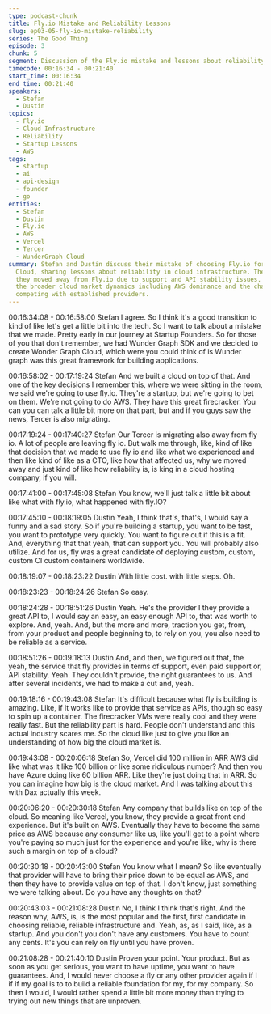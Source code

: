 ```yaml
---
type: podcast-chunk
title: Fly.io Mistake and Reliability Lessons
slug: ep03-05-fly-io-mistake-reliability
series: The Good Thing
episode: 3
chunk: 5
segment: Discussion of the Fly.io mistake and lessons about reliability in cloud infrastructure
timecode: 00:16:34 - 00:21:40
start_time: 00:16:34
end_time: 00:21:40
speakers:
  - Stefan
  - Dustin
topics:
  - Fly.io
  - Cloud Infrastructure
  - Reliability
  - Startup Lessons
  - AWS
tags:
  - startup
  - ai
  - api-design
  - founder
  - go
entities:
  - Stefan
  - Dustin
  - Fly.io
  - AWS
  - Vercel
  - Tercer
  - WunderGraph Cloud
summary: Stefan and Dustin discuss their mistake of choosing Fly.io for WunderGraph
  Cloud, sharing lessons about reliability in cloud infrastructure. They explain why
  they moved away from Fly.io due to support and API stability issues, and discuss
  the broader cloud market dynamics including AWS dominance and the challenges of
  competing with established providers.
---
```


00:16:34:08 - 00:16:58:00
Stefan
I agree. So I think it's a good transition to kind of like let's get a little bit into the tech. So I want
to talk about a mistake that we made. Pretty early in our journey at Startup Founders. So for
those of you that don't remember, we had Wunder Graph SDK and we decided to create
Wonder Graph Cloud, which were you could think of is Wunder graph was this great framework
for building applications.

00:16:58:02 - 00:17:19:24
Stefan
And we built a cloud on top of that. And one of the key decisions I remember this, where we
were sitting in the room, we said we're going to use fly.io. They're a startup, but we're going to
bet on them. We're not going to do AWS. They have this great firecracker. You can you can talk
a little bit more on that part, but and if you guys saw the news, Tercer is also migrating.

00:17:19:24 - 00:17:40:27
Stefan
Our Tercer is migrating also away from fly io. A lot of people are leaving fly io. But walk me
through, like, kind of like that decision that we made to use fly io and like what we experienced
and then like kind of like as a CTO, like how that affected us, why we moved away and just kind
of like how reliability is, is king in a cloud hosting company, if you will.

00:17:41:00 - 00:17:45:08
Stefan
You know, we'll just talk a little bit about like what with fly.io, what happened with fly.IO?

00:17:45:10 - 00:18:19:05
Dustin
Yeah, I think that's, that's, I would say a funny and a sad story. So if you're building a startup,
you want to be fast, you want to prototype very quickly. You want to figure out if this is a fit. And,
everything that that yeah, that can support you. You will probably also utilize. And for us, fly was
a great candidate of deploying custom, custom, custom CI custom containers worldwide.

00:18:19:07 - 00:18:23:22
Dustin
With little cost. with little steps. Oh.

00:18:23:23 - 00:18:24:26
Stefan
So easy.

00:18:24:28 - 00:18:51:26
Dustin
Yeah. He's the provider I they provide a great API to, I would say an easy, an easy enough API
to, that was worth to explore. And, yeah. And, but the more and more, traction you get, from,
from your product and people beginning to, to rely on you, you also need to be reliable as a
service.

00:18:51:26 - 00:19:18:13
Dustin
And, and then, we figured out that, the yeah, the service that fly provides in terms of support,
even paid support or, API stability. Yeah. They couldn't provide, the right guarantees to us. And
after several incidents, we had to make a cut and, yeah.

00:19:18:16 - 00:19:43:08
Stefan
It's difficult because what fly is building is amazing. Like, if it works like to provide that service as
APIs, though so easy to spin up a container. The firecracker VMs were really cool and they were
really fast. But the reliability part is hard. People don't understand and this actual industry
scares me. So the cloud like just to give you like an understanding of how big the cloud market
is.

00:19:43:08 - 00:20:06:18
Stefan
So, Vercel did 100 million in ARR AWS did like what was it like 100 billion or like some ridiculous
number? And then you have Azure doing like 60 billion ARR. Like they're just doing that in ARR.
So you can imagine how big is the cloud market. And I was talking about this with Dax actually
this week.

00:20:06:20 - 00:20:30:18
Stefan
Any company that builds like on top of the cloud. So meaning like Vercel, you know, they
provide a great front end experience. But it's built on AWS. Eventually they have to become the
same price as AWS because any consumer like us, like you'll get to a point where you're paying
so much just for the experience and you're like, why is there such a margin on top of a cloud?

00:20:30:18 - 00:20:43:00
Stefan
You know what I mean? So like eventually that provider will have to bring their price down to be
equal as AWS, and then they have to provide value on top of that. I don't know, just something
we were talking about. Do you have any thoughts on that?

00:20:43:03 - 00:21:08:28
Dustin
No, I think I think that's right. And the reason why, AWS, is, is the most popular and the first, first
candidate in choosing reliable, reliable infrastructure and. Yeah, as, as I said, like, as a startup.
And you don't you don't have any customers. You have to count any cents. It's you can rely on
fly until you have proven.

00:21:08:28 - 00:21:40:10
Dustin
Proven your point. Your product. But as soon as you get serious, you want to have uptime, you
want to have guarantees. And, I would never choose a fly or any other provider again if I if if my
goal is to to build a reliable foundation for my, for my company. So then I would, I would rather
spend a little bit more money than trying to trying out new things that are unproven. 